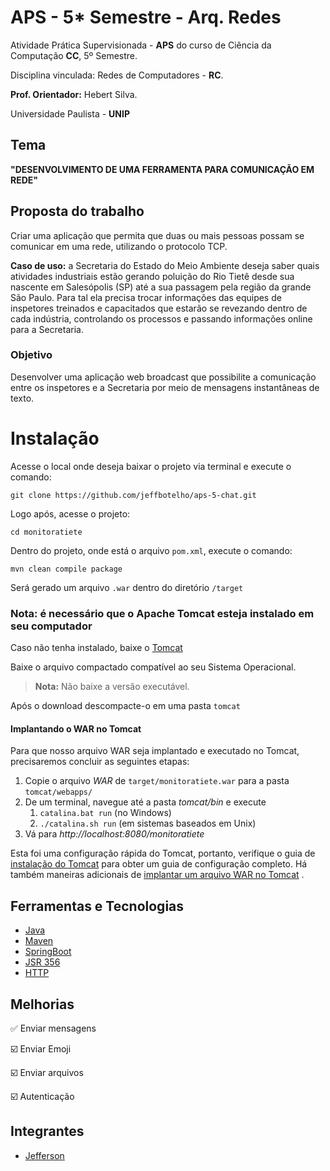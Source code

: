 # APS - 5* Semestre - Arq. Redes

Atividade Prática Supervisionada - **APS** do curso de Ciência da Computação **CC**, 5º Semestre.

Disciplina vinculada: Redes de Computadores - **RC**.

**Prof. Orientador:** Hebert Silva.

Universidade Paulista - **UNIP**

## Tema
**"DESENVOLVIMENTO DE UMA FERRAMENTA PARA COMUNICAÇÃO EM REDE"**

## Proposta do trabalho

Criar uma aplicação que permita que duas ou mais pessoas possam se comunicar em uma rede, utilizando o protocolo TCP.

**Caso de uso:** a Secretaria do Estado do Meio Ambiente deseja saber quais atividades industriais estão gerando poluição do Rio Tietê desde sua nascente em Salesópolis (SP) até a sua passagem pela região da grande São Paulo.  Para tal ela precisa trocar informações das equipes de inspetores treinados e capacitados que estarão se revezando dentro de cada indústria, controlando os processos e passando informações online para a Secretaria.

### Objetivo

Desenvolver uma aplicação web broadcast que possibilite a comunicação entre os inspetores e a Secretaria por meio de mensagens instantâneas de texto.


# Instalação

Acesse o local onde deseja baixar o projeto via terminal e execute o comando:

```git clone https://github.com/jeffbotelho/aps-5-chat.git```

Logo após, acesse o projeto:

`cd monitoratiete`

Dentro do projeto, onde está o arquivo `pom.xml`, execute o comando:

`mvn clean compile package`

Será gerado um arquivo `.war` dentro do diretório `/target`

### Nota: é necessário que o Apache Tomcat esteja instalado em seu computador

Caso não tenha instalado, baixe o [Tomcat](https://tomcat.apache.org/download-90.cgi)

Baixe o arquivo compactado compatível ao seu Sistema Operacional.

> **Nota:** Não baixe a versão executável.

Após o download descompacte-o em uma pasta `tomcat`


#### Implantando o WAR no Tomcat

Para que nosso arquivo WAR seja implantado e executado no Tomcat, precisaremos concluir as seguintes etapas:

1. Copie o arquivo _WAR_ de `target/monitoratiete.war` para a pasta `tomcat/webapps/`
2. De um terminal, navegue até a pasta _tomcat/bin_ e execute
    1.  `catalina.bat run` (no Windows)
    2.  `./catalina.sh run` (em sistemas baseados em Unix)
3.  Vá para _http://localhost:8080/monitoratiete_

Esta foi uma configuração rápida do Tomcat, portanto, verifique o guia de [instalação do Tomcat](https://www.baeldung.com/tomcat) para obter um guia de configuração completo. Há também maneiras adicionais de [implantar um arquivo WAR no Tomcat](https://www.baeldung.com/tomcat-deploy-war) .


## Ferramentas e Tecnologias
- [Java](https://docs.oracle.com/en/java/)
 - [Maven](https://maven.apache.org/guides/)
- [SpringBoot](https://spring.io/projects/spring-boot)
- [JSR 356](https://www.oracle.com/technical-resources/articles/java/jsr356.html)
- [HTTP](https://devdocs.io/http/)

## Melhorias

:white_check_mark: Enviar mensagens

:ballot_box_with_check: Enviar Emoji

:ballot_box_with_check: Enviar arquivos

:ballot_box_with_check: Autenticação

## Integrantes

- [Jefferson](https://github.com/jeffbotelho)
